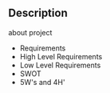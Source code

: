  ## Description
about project
* Requirements
* High Level Requirements
* Low Level Requirements
* SWOT
* 5W's and 4H'